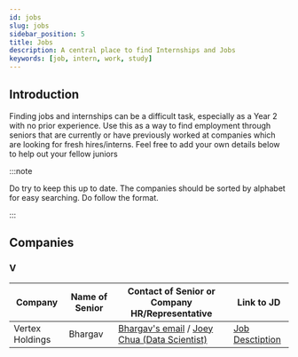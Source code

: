 ```yaml
---
id: jobs
slug: jobs
sidebar_position: 5
title: Jobs
description: A central place to find Internships and Jobs
keywords: [job, intern, work, study]
---
```


## Introduction

Finding jobs and internships can be a difficult task, especially as a Year 2 with no prior experience. Use this as a way to find employment through seniors that are currently or have previously worked at companies which are looking for fresh hires/interns. Feel free to add your own details below to help out your fellow juniors

:::note

Do try to keep this up to date. The companies should be sorted by alphabet for easy searching. Do follow the format.

:::

## Companies

### V

| Company         | Name of Senior | Contact of Senior or Company HR/Representative                                                                        | Link to JD                                                                                                            |
| --------------- | -------------- | --------------------------------------------------------------------------------------------------------------------- | --------------------------------------------------------------------------------------------------------------------- |
| Vertex Holdings | Bhargav        | [Bhargav's email](mailto:bhargav002@e.ntu.edu.sg) / [Joey Chua (Data Scientist)](mailto:joey.chua@vertexholdings.com) | [Job Desctiption](https://www.linkedin.com/posts/joeychuasm_data-scientist-interns-activity-6957889002817396736-nNej) |
